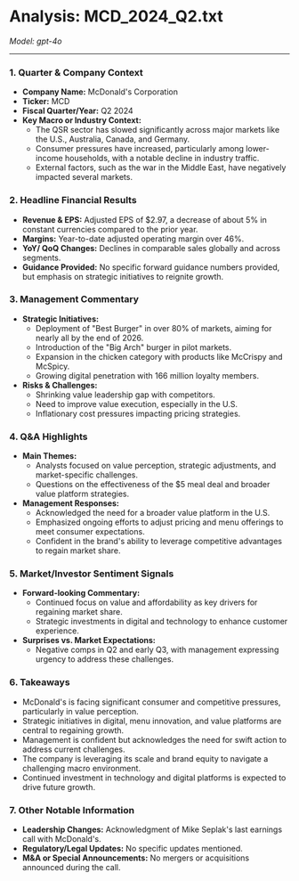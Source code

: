 # Analysis: MCD_2024_Q2.txt

*Model: gpt-4o*

---

### 1. Quarter & Company Context
- **Company Name:** McDonald's Corporation
- **Ticker:** MCD
- **Fiscal Quarter/Year:** Q2 2024
- **Key Macro or Industry Context:**
  - The QSR sector has slowed significantly across major markets like the U.S., Australia, Canada, and Germany.
  - Consumer pressures have increased, particularly among lower-income households, with a notable decline in industry traffic.
  - External factors, such as the war in the Middle East, have negatively impacted several markets.

### 2. Headline Financial Results
- **Revenue & EPS:** Adjusted EPS of $2.97, a decrease of about 5% in constant currencies compared to the prior year.
- **Margins:** Year-to-date adjusted operating margin over 46%.
- **YoY/ QoQ Changes:** Declines in comparable sales globally and across segments.
- **Guidance Provided:** No specific forward guidance numbers provided, but emphasis on strategic initiatives to reignite growth.

### 3. Management Commentary
- **Strategic Initiatives:**
  - Deployment of "Best Burger" in over 80% of markets, aiming for nearly all by the end of 2026.
  - Introduction of the "Big Arch" burger in pilot markets.
  - Expansion in the chicken category with products like McCrispy and McSpicy.
  - Growing digital penetration with 166 million loyalty members.
- **Risks & Challenges:**
  - Shrinking value leadership gap with competitors.
  - Need to improve value execution, especially in the U.S.
  - Inflationary cost pressures impacting pricing strategies.

### 4. Q&A Highlights
- **Main Themes:**
  - Analysts focused on value perception, strategic adjustments, and market-specific challenges.
  - Questions on the effectiveness of the $5 meal deal and broader value platform strategies.
- **Management Responses:**
  - Acknowledged the need for a broader value platform in the U.S.
  - Emphasized ongoing efforts to adjust pricing and menu offerings to meet consumer expectations.
  - Confident in the brand's ability to leverage competitive advantages to regain market share.

### 5. Market/Investor Sentiment Signals
- **Forward-looking Commentary:**
  - Continued focus on value and affordability as key drivers for regaining market share.
  - Strategic investments in digital and technology to enhance customer experience.
- **Surprises vs. Market Expectations:**
  - Negative comps in Q2 and early Q3, with management expressing urgency to address these challenges.

### 6. Takeaways
- McDonald's is facing significant consumer and competitive pressures, particularly in value perception.
- Strategic initiatives in digital, menu innovation, and value platforms are central to regaining growth.
- Management is confident but acknowledges the need for swift action to address current challenges.
- The company is leveraging its scale and brand equity to navigate a challenging macro environment.
- Continued investment in technology and digital platforms is expected to drive future growth.

### 7. Other Notable Information
- **Leadership Changes:** Acknowledgment of Mike Seplak's last earnings call with McDonald's.
- **Regulatory/Legal Updates:** No specific updates mentioned.
- **M&A or Special Announcements:** No mergers or acquisitions announced during the call.
